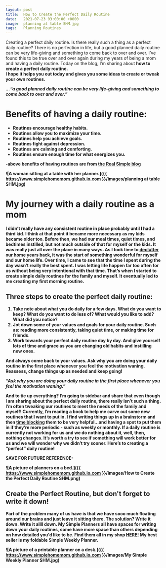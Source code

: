 ```yaml
---
layout: post
title:  How to Create the Perfect Daily Routine
date:   2021-07-23 03:00:00 +0000
image:  planning at table SHM.jpg
tags:   Planning Routines
---
```


Creating a perfect daily routine. Is there really such a thing as a perfect daily routine? There is no perfection in life, but a good planned daily routine can be very life-giving and something to come back to over and over. I’ve found this to be true over and over again during my years of being a mom and having a daily routine. Today on the blog, I’m sharing about <b> how to create a perfect daily routine. <b>  
I hope it helps you out today and gives you some ideas to create or tweak your own routines. 

_…“a good planned daily routine can be very life-giving and something to come back to over and over.”_ 

# Benefits of having a daily routine:

* Routines encourage healthy habits.
* Routines allow you to maximize your time.
* Routines help you achieve goals.
* Routines fight against depression.
* Routines are calming and comforting.
* Routines ensure enough time for what energizes you.

-above benefits of having routines are from [the Real Simple blog](https://www.realsimple.com/work-life/life-strategies/benefits-of-routines)

![A woman sitting at a table with her planner.]({{ https://www.simplehomemom.github.io.com }}/images/planning at table SHM.jpg) 


# My journey with a daily routine as a mom

I didn’t really have any consistent routine in place probably until I had a third kid. I think at that point it became more necessary as my kids became older too. Before then, we had our meal times, quiet times, and bedtimes instilled, but not much outside of that for myself or the kids. It was really just all over the place in many ways. As I took time to [declutter our home](https://www.thespruce.com/decluttering-your-entire-home-2648002) years back, it was the start of something wonderful for myself and our home life. Over time, I came to see that the time I spent during the day wasn’t really the best spent. I was letting life happen far too often for us without being very intentional with that time. That’s when I started to create simple daily routines for the family and myself. It eventually led to me creating my first morning routine. 

## Three steps to create the perfect daily routine:

1. <b> Take note about what you do daily for a few days. <b> 
What do you want to keep? What do you want to do less of? What would you like to add? What did you notice?
2. <b> Jot down some of your values and goals for your daily routine. <b> 
Such as: reading more consistently, taking quiet time, or making time for friends.
3. <b> Work towards your perfect daily routine day by day. <b> 
And give yourself lots of time and grace as you are changing old habits and instilling new ones.

And always come back to your values. Ask why you are doing your daily routine in the first place whenever you feel the motivation waning. Reassess, change things up as needed and keep going! 

_“Ask why you are doing your daily routine in the first place whenever you feel the motivation waning.”_

And to tie up everything? I’m going to sidebar and share that even though I am sharing about the perfect daily routine, there really isn’t such a thing. I’m often tweaking our routines to meet the needs of the family and myself! Currently, I’m reading a book to help me carve out some new routines that I want to put in. I find writing things up in a brainstorm and then [time blocking](https://todoist.com/productivity-methods/time-blocking) them to be very helpful…and having a spot to put them in if they’re more periodic - such as weekly or monthly. If a daily routine is currently not working for us and we do nothing about it, well, then, nothing changes. It’s worth a try to see if something will work better for us and we will wonder why we didn’t try sooner. Here’s to creating a “perfect” daily routine!

<b> SAVE FOR FUTURE REFERENCE: <b>

![A picture of planners on a bed.]({{ https://www.simplehomemom.github.io.com }}/images/How to Create the Perfect Daily Routine SHM.png) 

## Create the Perfect Routine, but don't forget to write it down!

Part of the problem many of us have is that we have sooo much floating around our brains and just leave it sitting there. The solution? Write it down. Write it allll down. My Simple Planners all have spaces for writing down your daily routines, some have more space than others depending on how detailed you'd like to be. Find them all in my shop [HERE!](https://www.etsy.com/shop/simplehomemomshop) My best seller is my foldable Simple Weekly Planner.

![A picture of a printable planner on a desk.]({{ https://www.simplehomemom.github.io.com }}/images/My Simple Weekly Planner SHM.jpg) 

